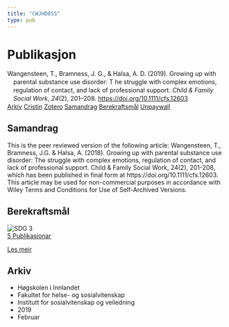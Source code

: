 ```yaml
---
title: "CWJHD8SS"
type: pub
---
```

<h1>Publikasjon</h1>
<article id="csl-bib-container-CWJHD8SS" class="csl-bib-container">
  <div class="csl-bib-body" style="line-height: 1.35; padding-left: 1em; text-indent:-1em;">
  <div class="csl-entry">Wangensteen, T., Bramness, J. G., &amp; Halsa, A. D. (2019). Growing up with parental substance use disorder: T he struggle with complex emotions, regulation of contact, and lack of professional support. <i>Child &amp; Family Social Work</i>, <i>24</i>(2), 201&#x2013;208. <a href="https://doi.org/10.1111/cfs.12603">https://doi.org/10.1111/cfs.12603</a></div>
</div>
  <div class="csl-bib-buttons">
    <a href="#taxonomy-article-CWJHD8SS" class="csl-bib-button">Arkiv</a>
    <a href="https://app.cristin.no/results/show.jsf?id=1679271" alt="Cristin URL" class="csl-bib-button">Cristin</a>
    <a href="http://zotero.org/groups/5402882/items/CWJHD8SS" alt="Zotero URL" class="csl-bib-button">Zotero</a>
    <a href="#abstract-article-CWJHD8SS" class="csl-bib-button">Samandrag</a>
    <a href="#sdg-article-CWJHD8SS" class="csl-bib-button">Berekraftsmål</a>
    <a href="https://munin.uit.no/bitstream/10037/15260/4/article.pdf" class="csl-bib-button">Unpaywall</a>
  </div>
  <div id="csl-bib-meta-container-CWJHD8SS"></div>
</article>
<div id="csl-bib-meta-CWJHD8SS" class="csl-bib-meta">
  <article id="abstract-article-CWJHD8SS" class="abstract-article">
    <h1>Samandrag</h1>
    This is the peer reviewed version of the following article: Wangensteen, T., Bramness, J.G. &amp; Halsa, A. (2018). Growing up with parental substance use disorder: The struggle with complex emotions, regulation of contact, and lack of professional support. Child &amp; Family Social Work, 24(2), 201-208, which has been published in final form at https://doi.org/10.1111/cfs.12603. This article may be used for non-commercial purposes in accordance with Wiley Terms and Conditions for Use of Self-Archived Versions.
  </article>
  <article id="sdg-article-CWJHD8SS" class="sdg-article">
    <h1>Berekraftsmål</h1>
    <div class="sdg-container"><div id="sdg3" class="sdg"> <img src="{{< params subfolder >}}images/sdg/sdg03_no.png" class="image" alt="SDG 3"> <div class="sdg-overlay"> <a href="{{< params subfolder >}}no/archive/?sdg=3#archive" class="sdg-publication-count"><span>5</span> Publikasjonar</a> <p><a href="NA" class="sdg-read-more">Les meir</a></p> </div> </div></div>
  </article>
  <article id="taxonomy-article-CWJHD8SS" class="taxonomy-article">
    <h1>Arkiv</h1>
    <ul>
      <li>Høgskolen i Innlandet</li>
      <li>Fakultet for helse- og sosialvitenskap</li>
      <li>Institutt for sosialvitenskap og veiledning</li>
      <li>2019</li>
      <li>Februar</li>
    </ul>
  </article>
</div>

